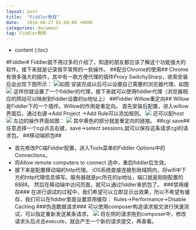 ```yaml
---
layout: post
title:  "Fiddler教程"
date:   2016-08-27 01:08:00 +0800
categories: document
tag: Fiddler教程
---
```


* content
{:toc}



#Fiddler#
Fiddler就不用过多的介绍了，知道的朋友都应该了解这个功能强大的软件。接下来就是记录我平常用的一些操作。
##配合Chrome的使用##
Chrome有很多强大的插件，其中有一款方便代理的插件Proxy SwitchySharp，收索安装后会出现下图所示：
![如图](http://i.imgur.com/yuk4h9n.png)
安装完成以后可以设置自己需要的浏览器代理，如图
![](http://i.imgur.com/A8lowIw.png)
这样你就设置了一个fiddler的代理，接下来就可以使用fiddler代理（浏览器相应的网站可以映射到fiddler设置的ip地址上）
##Fiddler Willow重定向##
Willow是Fiddler下的一个插件。Willow的作用是重定向。
首先安装后配置，进入willow界面后，通过右键->Add Project ->Add Rule可以添加规则。
![](http://i.imgur.com/ylQCSkA.png)
还可以配host
![](http://i.imgur.com/F0LnOnC.png)
左边的操作界面如图：
![](http://i.imgur.com/jEmuDtW.png)
其中黄色的部分就是重定向的链接。
##cgi save##
任意选择一个cgi点击右键，save->select sessions,就可以保存这条请求cgi的请求包。
##移动端抓包##

- 首先修改PC端Fiddler配置，进入Tools菜单的Fiddler Options中的Connections。 
- 将Allow remote computers to connect 选中，重启fiddler后生效。
- 接下来是配置移动端的http代理。
iOS系统直接连接到局域网内，将wifi中下方的http代理信息填写。服务器就是pc所在的ip地址，端口就是刚刚配置的8888。
然后在移动端中访问页面，就可以通过fiddler来抓包了。
###禁用缓存###
在进行调试的过程中，我们希望可以立即显示出效果，所以不希望有缓存，我们可以在fiddler里面设置禁用缓存： 
Rules->Performance->Disable Caching
###伪造数据请求###
可以使用composer构造请求报文进行快速测试，可以指定重新发送某条请求。
![](http://img.blog.csdn.net/20151213191145736)
将左侧的请求拖到composer中，修改请求头后点击execute，就会产生一个新的请求提交，再查看。
